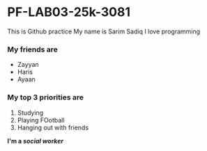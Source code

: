 # PF-LAB03-25k-3081
This is Github practice
My name is Sarim Sadiq
I love programming

### My friends are 
- Zayyan
- Haris
- Ayaan

### My top 3 priorities are 
1. Studying
2. Playing FOotball
3. Hanging out with friends

**I'm a _social worker_**
